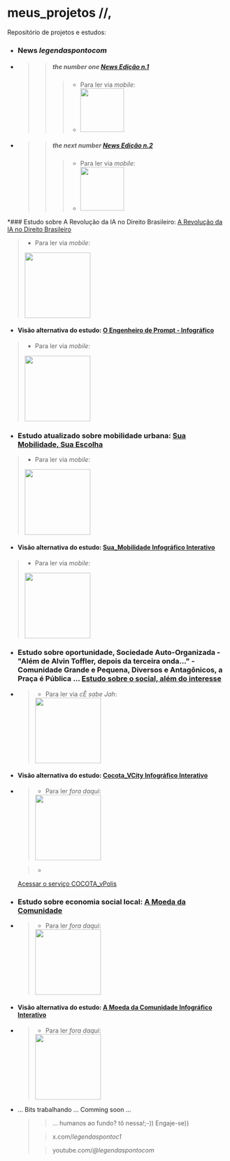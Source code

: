 # meus_projetos //,
Repositório de projetos e estudos:

* ### **News** *legendaspontocom*
  
* > > ##### the number one [News Edição n.1](https://tinyurl.com/n1LGNDSPNTCM)
  > > > * Para ler via *mobile*:
  > > > * <img src="https://cristianobonat.github.io/projetos/n1LGNDSPNTCM-400.png" width="100" height="100"/>

* > > ##### the next number [News Edição n.2](https://tinyurl.com/n2LGNDSPNTCM)
  > > > * Para ler via *mobile*:
  > > > * <img src="https://cristianobonat.github.io/projetos/n2LGNDSPNTCM-400.png" width="100" height="100"/>

*### Estudo sobre A Revolução da IA no Direito Brasileiro: [A Revolução da IA no Direito Brasileiro](https://tinyurl.com/direitoeia)
> * Para ler via *mobile*:
>  
> <img src="https://cristianobonat.github.io/projetos/direitoeia-400.png" width="150" height="150"/>
* #### Visão alternativa do estudo: [O Engenheiro de Prompt - Infográfico](https://tinyurl.com/revosilenc)
> * Para ler via *mobile*:
> 
> <img src="https://cristianobonat.github.io/projetos/revosilenc-400.png" width="150" height="150"/>
* ### Estudo atualizado sobre mobilidade urbana: [Sua Mobilidade, Sua Escolha](https://bit.ly/suamobilidade)
> * Para ler via *mobile*:
>  
> <img src="https://cristianobonat.github.io/projetos/bit.ly_suamobilidade.png" width="150" height="150"/>
* #### Visão alternativa do estudo: [Sua_Mobilidade Infográfico Interativo](https://rebrand.ly/Infomobilidade)
> * Para ler via *mobile*:
> 
>  <img src="https://cristianobonat.github.io/projetos/rebrand.ly.infomobilidade.png" width="150" height="150"/>
* ### Estudo sobre oportunidade, Sociedade Auto-Organizada - "Além de Alvin Toffler, depois da terceira onda..." - Comunidade Grande e Pequena, Diversos e Antagônicos, a Praça é Pública ... [Estudo sobre o social, além do interesse](https://tinyurl.com/cocotavcity)
* > * Para ler via *cÊ sabe Jah*:
  >
  > <img src="https://cristianobonat.github.io/projetos/cocotavcity-400.png" width="150" height="150"/>
* #### Visão alternativa do estudo: [Cocota_VCity Infográfico Interativo](https://tinyurl.com/cocotavcInfo)
* > * Para ler *fora daqui*:
  >
  > <img src="https://cristianobonat.github.io/projetos/cocotavcInfo-400.png" width="150" height="150"/>

  > 
  > * <a href="https://cristianobonat.github.io/cocota_vPolis" target="_blank">
  Acessar o serviço COCOTA_vPolis </a>
  >
* ### Estudo sobre economia social local: [A Moeda da Comunidade](https://tinyurl.com/NewComoeda)
* > * Para ler *fora daqui*:
  >
  > <img src="https://cristianobonat.github.io/projetos/NewComoeda-400.png" width="150" height="150"/>
* #### Visão alternativa do estudo: [A Moeda da Comunidade Infográfico Interativo](https://tinyurl.com/NewMoeCoIn)
* > * Para ler *fora daqui*:
  >
  > <img src="https://cristianobonat.github.io/projetos/NewMoeCoIn-400.png" width="150" height="150"/>

* ... Bits trabalhando ... Comming soon ...
  >
  > > ... humanos ao fundo? tô nessa!;-)) Engaje-se))
  >
  > > x.com/*legendaspontoc1*
  >
  > > youtube.com/*@legendaspontocom*
